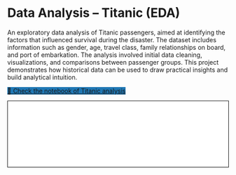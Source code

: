 # Data Analysis – Titanic (EDA)

An exploratory data analysis of Titanic passengers, aimed at identifying the factors that influenced survival during the disaster. The dataset includes information such as gender, age, travel class, family relationships on board, and port of embarkation. The analysis involved initial data cleaning, visualizations, and comparisons between passenger groups. This project demonstrates how historical data can be used to draw practical insights and build analytical intuition.

<a href="https://github.com/KamilSemczuk13/notebooks_to_portfolio/blob/main/Data_Science/maraton_model.ipynb" 
     class="md-button md-button--primary" 
     style="background-color: #1f77b4;">
    📘 Check the notebook of Titanic analysis
</a>

<iframe
    id="content"
    src="titanic_analiza.html"
    width="100%"
    style="border:1px solid black;overflow:hidden;"
></iframe>
<script>
function resizeIframeToFitContent(iframe) {
    iframe.style.height = (iframe.contentWindow.document.documentElement.scrollHeight + 50) + "px";
    iframe.contentDocument.body.style["overflow"] = 'hidden';
}
window.addEventListener('load', function() {
    var iframe = document.getElementById('content');
    resizeIframeToFitContent(iframe);
});
window.addEventListener('resize', function() {
    var iframe = document.getElementById('content');
    resizeIframeToFitContent(iframe);
});
</script>
